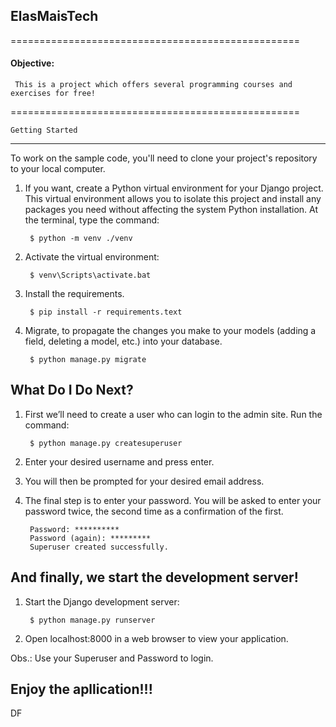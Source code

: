 ## ElasMaisTech  

==================================================

#### Objective:
	
	 This is a project which offers several programming courses and exercises for free!

==================================================
	
	Getting Started
---------------

To work on the sample code, you'll need to clone your project's repository to your
local computer.

1. If you want, create a Python virtual environment for your Django project. This virtual
   environment allows you to isolate this project and install any packages you
   need without affecting the system Python installation. At the terminal, type
   the command:

        $ python -m venv ./venv

2. Activate the virtual environment:

        $ venv\Scripts\activate.bat

3. Install the requirements.

        $ pip install -r requirements.text

4. Migrate, to propagate the changes you make to your models (adding a field, deleting a model, etc.) into your database.

        $ python manage.py migrate


What Do I Do Next?
------------------

1. First we’ll need to create a user who can login to the admin site. Run the command:

		$ python manage.py createsuperuser

2. Enter your desired username and press enter.

3. You will then be prompted for your desired email address.

4. The final step is to enter your password. You will be asked to enter your password twice, the second time as a confirmation of the first.

		Password: **********
		Password (again): *********
		Superuser created successfully.


And finally, we start the development server!
------------------

1. Start the Django development server:

        $ python manage.py runserver

2. Open localhost:8000 in a web browser to view your application.

Obs.: Use your Superuser and Password to login.


## Enjoy the apllication!!!


DF
